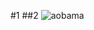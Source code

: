 #1
##2
![aobama](https://github.com/zhongsude/gmeek.github.io/assets/132180944/fb405f66-59a6-4e7a-ac25-32e829bb92da)
